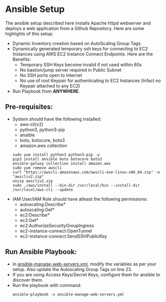 # Ansible Setup
The ansible setup described here installs Apache httpd webserver and deploys a web application from a Github Repository. Here are some highlights of this setup:
* Dynamic Inventory creation based on AutoScaling Group Tags
* Dynamically generated temporary ssh keys for connecting to EC2 Instances using AWS EC2 Instance Connect Endpoints. Here are the Benefits:
    * Temporary SSH Keys become invalid if not used within 60s
    * No bastion/jump server required in Public Subnet
    * No SSH ports open to Internet
    * No use of root Keypair for authenticating to EC2 Instances (Infact no Keypair attached to any EC2)
* Run Playbook from **ANYWHERE**.

## Pre-requisites:
* System should have the following installed:
    * aws-cli(v2)
    * python3, python3-pip
    * ansible
    * boto, botocore, boto3
    * amazon.aws collection
    ```
    sudo yum install python3 python3-pip -y
    pip3 install ansible boto botocore boto3
    ansible-galaxy collection install amazon.aws
    sudo yum remove awscli
    curl "https://awscli.amazonaws.com/awscli-exe-linux-x86_64.zip" -o "awscliv2.zip"
    unzip awscliv2.zip
    sudo ./aws/install --bin-dir /usr/local/bin --install-dir /usr/local/aws-cli --update
    ```
* IAM User/IAM Role should have atleast the following permissions:
    * autoscaling:Describe*
    * autoscaling:Get*
    * ec2:Describe*
    * ec2:Get*
    * ec2:AuthorizeSecurityGroupIngress
    * ec2-instance-connect:OpenTunnel
    * ec2-instance-connect:SendSSHPublicKey

## Run Ansible Playbook:

* In [ansible-manage-web-servers.yml](ansible-manage-web-servers.yml), modify the variables as per your setup. Also update the Autoscaling Group Tags on line 23.
* If you are using Access Keys/Secret Keys, configure them for ansible to discover them.
* Run the playbook with command:
    ```
    ansible-playbook -v ansible-manage-web-servers.yml
    ```